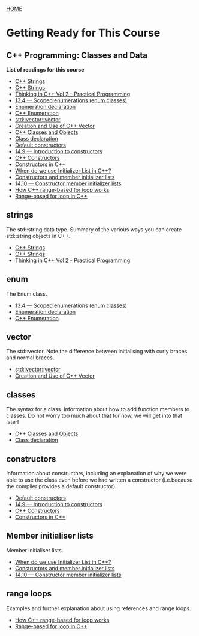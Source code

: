<a href="https://www.coursera.org/learn/cplusplus-crypto-ii/home/week/1">HOME</a>

# Getting Ready for This Course

## C++ Programming: Classes and Data

**List of readings for this course**

- [C++ Strings](https://www.tutorialspoint.com/cplusplus/cpp_strings.htm)
- [C++ Strings](https://www.programiz.com/cpp-programming/strings)
- [Thinking in C++ Vol 2 - Practical Programming](https://www.linuxtopia.org/online_books/programming_books/c++_practical_programming/c++_practical_programming_057.html)
- [13.4 — Scoped enumerations (enum classes)](https://www.learncpp.com/cpp-tutorial/scoped-enumerations-enum-classes/)
- [Enumeration declaration](https://en.cppreference.com/w/cpp/language/enum)
- [C++ Enumeration](https://www.programiz.com/cpp-programming/enumeration)
- [std::vector::vector](https://cplusplus.com/reference/vector/vector/vector/)
- [Creation and Use of C++ Vector](https://www.bitdegree.org/learn/c-plus-plus-vector)
- [C++ Classes and Objects](https://www.tutorialspoint.com/cplusplus/cpp_classes_objects.htm)
- [Class declaration](https://en.cppreference.com/w/cpp/language/class)
- [Default constructors](https://en.cppreference.com/w/cpp/language/default_constructor)
- [14.9 — Introduction to constructors](https://www.learncpp.com/cpp-tutorial/introduction-to-constructors/)
- [C++ Constructors](https://www.w3schools.com/cpp/cpp_constructors.asp)
- [Constructors in C++](https://www.geeksforgeeks.org/constructors-c/)
- [When do we use Initializer List in C++?](https://www.geeksforgeeks.org/when-do-we-use-initializer-list-in-c/#:~:text=Initializer%20List%20is%20used%20in,and%20y%20of%20Point%20class)
- [Constructors and member initializer lists](https://en.cppreference.com/w/cpp/language/constructor)
- [14.10 — Constructor member initializer lists](https://www.learncpp.com/cpp-tutorial/constructor-member-initializer-lists/)
- [How C++ range-based for loop works](https://www.nextptr.com/tutorial/ta1208652092/how-cplusplus-rangebased-for-loop-works)
- [Range-based for loop in C++](https://www.geeksforgeeks.org/range-based-loop-c/)

## strings

The std::string data type. Summary of the various ways you can create std::string objects in C++.

- [C++ Strings](https://www.tutorialspoint.com/cplusplus/cpp_strings.htm)
- [C++ Strings](https://www.programiz.com/cpp-programming/strings)
- [Thinking in C++ Vol 2 - Practical Programming](https://www.linuxtopia.org/online_books/programming_books/c++_practical_programming/c++_practical_programming_057.html)

## enum

The Enum class.

- [13.4 — Scoped enumerations (enum classes)](https://www.learncpp.com/cpp-tutorial/scoped-enumerations-enum-classes/)
- [Enumeration declaration](https://en.cppreference.com/w/cpp/language/enum)
- [C++ Enumeration](https://www.programiz.com/cpp-programming/enumeration)

## vector

The std::vector. Note the difference between initialising with curly braces and normal braces.

- [std::vector::vector](https://cplusplus.com/reference/vector/vector/vector/)
- [Creation and Use of C++ Vector](https://www.bitdegree.org/learn/c-plus-plus-vector)

## classes

The syntax for a class. Information about how to add function members to classes.
Do not worry too much about that for now, we will get into that later!

- [C++ Classes and Objects](https://www.tutorialspoint.com/cplusplus/cpp_classes_objects.htm)
- [Class declaration](https://en.cppreference.com/w/cpp/language/class)

## constructors

Information about constructors, including an explanation of why we were able to use the class even before we had written a constructor (i.e.because the compiler provides a default constructor).

- [Default constructors](https://en.cppreference.com/w/cpp/language/default_constructor)
- [14.9 — Introduction to constructors](https://www.learncpp.com/cpp-tutorial/introduction-to-constructors/)
- [C++ Constructors](https://www.w3schools.com/cpp/cpp_constructors.asp)
- [Constructors in C++](https://www.geeksforgeeks.org/constructors-c/)

## Member initialiser lists

Member initialiser lists.

- [When do we use Initializer List in C++?](https://www.geeksforgeeks.org/when-do-we-use-initializer-list-in-c/#:~:text=Initializer%20List%20is%20used%20in,and%20y%20of%20Point%20class)
- [Constructors and member initializer lists](https://en.cppreference.com/w/cpp/language/constructor)
- [14.10 — Constructor member initializer lists](https://www.learncpp.com/cpp-tutorial/constructor-member-initializer-lists/)

## range loops

Examples and further explanation about using references and range loops.

- [How C++ range-based for loop works](https://www.nextptr.com/tutorial/ta1208652092/how-cplusplus-rangebased-for-loop-works)
- [Range-based for loop in C++](https://www.geeksforgeeks.org/range-based-loop-c/)
